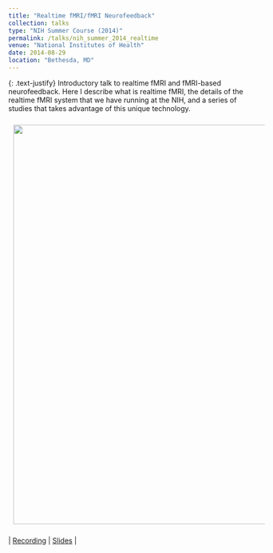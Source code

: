```yaml
---
title: "Realtime fMRI/fMRI Neurofeedback"
collection: talks
type: "NIH Summer Course (2014)"
permalink: /talks/nih_summer_2014_realtime
venue: "National Institutes of Health"
date: 2014-08-29
location: "Bethesda, MD"
---
```


{: .text-justify}
Introductory talk to realtime fMRI and fMRI-based neurofeedback. Here I describe what is realtime fMRI, the details of the realtime fMRI system that we have running at the NIH, and a series of studies that takes advantage of this unique technology.

<img align="center" src="https://javiergcas.github.io/images/talks/nih_fmrisummer_2014_realtime.png" width="800 px" style="padding: 10px">

| [Recording](https://fmrif.nimh.nih.gov/course/fmrif_course/2014/37_Javier_20140829) | [Slides](https://fmrif.nimh.nih.gov/COURSE/fmrif_course/2014/content/37_Javier_20140829.zip) |